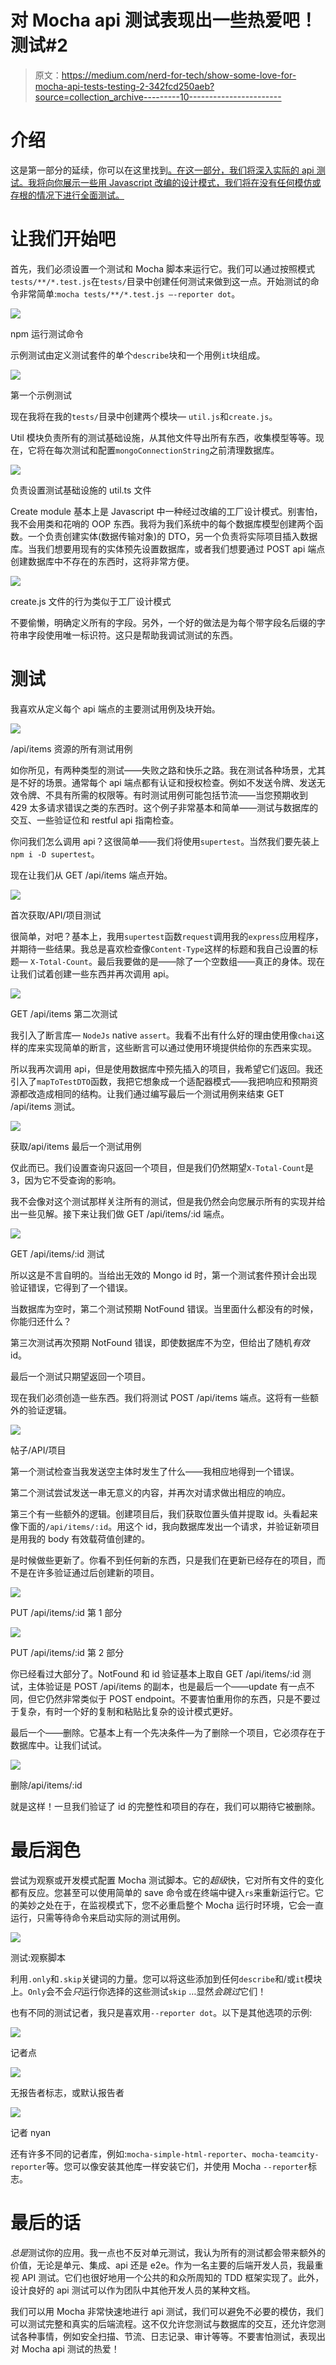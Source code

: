 # 对 Mocha api 测试表现出一些热爱吧！测试#2

> 原文：<https://medium.com/nerd-for-tech/show-some-love-for-mocha-api-tests-testing-2-342fcd250aeb?source=collection_archive---------10----------------------->

# 介绍

这是第一部分的延续，你可以在这里找到[。在这一部分，我们将深入实际的 api 测试。我将向你展示一些用 Javascript 改编的设计模式，我们将在没有任何模仿或存根的情况下进行全面测试。](https://liudas-demikis.medium.com/show-some-love-for-mocha-api-tests-setting-up-1-4ba486fbdf4b)

# 让我们开始吧

首先，我们必须设置一个测试和 Mocha 脚本来运行它。我们可以通过按照模式`tests/**/*.test.js`在`tests/`目录中创建任何测试来做到这一点。开始测试的命令非常简单:`mocha tests/**/*.test.js —-reporter dot`。

![](img/121a0354ed83c2480a6804fd2ddbcfca.png)

npm 运行测试命令

示例测试由定义测试套件的单个`describe`块和一个用例`it`块组成。

![](img/696ae38b0719146376d1aecd7694492d.png)

第一个示例测试

现在我将在我的`tests/`目录中创建两个模块— `util.js`和`create.js`。

Util 模块负责所有的测试基础设施，从其他文件导出所有东西，收集模型等等。现在，它将在每次测试和配置`mongoConnectionString`之前清理数据库。

![](img/7d9707c765867c3fbd23cb6e854f0fbe.png)

负责设置测试基础设施的 util.ts 文件

Create module 基本上是 Javascript 中一种经过改编的工厂设计模式。别害怕，我不会用类和花哨的 OOP 东西。我将为我们系统中的每个数据库模型创建两个函数。一个负责创建实体(数据传输对象)的 DTO，另一个负责将实际项目插入数据库。当我们想要用现有的实体预先设置数据库，或者我们想要通过 POST api 端点创建数据库中不存在的东西时，这将非常方便。

![](img/e11fe5b57c36a1ee398c7620083bb3f0.png)

create.js 文件的行为类似于工厂设计模式

不要偷懒，明确定义所有的字段。另外，一个好的做法是为每个带字段名后缀的字符串字段使用唯一标识符。这只是帮助我调试测试的东西。

# 测试

我喜欢从定义每个 api 端点的主要测试用例及块开始。

![](img/7e1cd7c545a3e49578f40d1d57e8d139.png)

/api/items 资源的所有测试用例

如你所见，有两种类型的测试——失败之路和快乐之路。我在测试各种场景，尤其是不好的场景。通常每个 api 端点都有认证和授权检查。例如不发送令牌、发送无效令牌、不具有所需的权限等。有时测试用例可能包括节流——当您预期收到 429 太多请求错误之类的东西时。这个例子非常基本和简单——测试与数据库的交互、一些验证位和 restful api 指南检查。

你问我们怎么调用 api？这很简单——我们将使用`supertest`。当然我们要先装上`npm i -D supertest`。

现在让我们从 GET /api/items 端点开始。

![](img/af2ca6aecfcf5bd5b5e3c4facf896931.png)

首次获取/API/项目测试

很简单，对吧？基本上，我用`supertest`函数`request`调用我的`express`应用程序，并期待一些结果。我总是喜欢检查像`Content-Type`这样的标题和我自己设置的标题— `X-Total-Count`。最后我要做的是——除了一个空数组——真正的身体。现在让我们试着创建一些东西并再次调用 api。

![](img/206034ab4f3c933b5152eb82d82fefac.png)

GET /api/items 第二次测试

我引入了断言库— `NodeJs` native `assert`。我看不出有什么好的理由使用像`chai`这样的库来实现简单的断言，这些断言可以通过使用环境提供给你的东西来实现。

所以我再次调用 api，但是使用数据库中预先插入的项目，我希望它们返回。我还引入了`mapToTestDTO`函数，我把它想象成一个适配器模式——我把响应和预期资源都改造成相同的结构。让我们通过编写最后一个测试用例来结束 GET /api/items 测试。

![](img/08f9e606a009755597051fd6dc989c7f.png)

获取/api/items 最后一个测试用例

仅此而已。我们设置查询只返回一个项目，但是我们仍然期望`X-Total-Count`是 3，因为它不受查询的影响。

我不会像对这个测试那样关注所有的测试，但是我仍然会向您展示所有的实现并给出一些见解。接下来让我们做 GET /api/items/:id 端点。

![](img/d7df2a2a977ad20930129fd96b1d5d32.png)

GET /api/items/:id 测试

所以这是不言自明的。当给出无效的 Mongo id 时，第一个测试套件预计会出现验证错误，它得到了一个错误。

当数据库为空时，第二个测试预期 NotFound 错误。当里面什么都没有的时候，你能归还什么？

第三次测试再次预期 NotFound 错误，即使数据库不为空，但给出了随机*有效* id。

最后一个测试只期望返回一个项目。

现在我们必须创造一些东西。我们将测试 POST /api/items 端点。这将有一些额外的验证逻辑。

![](img/45efd55ec6f5a158c71339902a43fb7c.png)

帖子/API/项目

第一个测试检查当我发送空主体时发生了什么——我相应地得到一个错误。

第二个测试尝试发送一串无意义的内容，并再次对请求做出相应的响应。

第三个有一些额外的逻辑。创建项目后，我们获取位置头值并提取 id。头看起来像下面的`/api/items/:id`。用这个 id，我向数据库发出一个请求，并验证新项目是用我的 body 有效载荷值创建的。

是时候做些更新了。你看不到任何新的东西，只是我们在更新已经存在的项目，而不是在许多验证通过后创建新的项目。

![](img/d8bb20a2ac5da82158fef1fb5e497b47.png)

PUT /api/items/:id 第 1 部分

![](img/fdc41c44d0404e2d8dd3f65c4fbbaf3a.png)

PUT /api/items/:id 第 2 部分

你已经看过大部分了。NotFound 和 id 验证基本上取自 GET /api/items/:id 测试，主体验证是 POST /api/items 的副本，也是最后一个——update 有一点不同，但它仍然非常类似于 POST endpoint。不要害怕重用你的东西，只是不要过于复杂，有时一个好的复制和粘贴比复杂的设计模式更好。

最后一个——删除。它基本上有一个先决条件—为了删除一个项目，它必须存在于数据库中。让我们试试。

![](img/8bd4e925e8e4ce6e6dd6f01e001cea5e.png)

删除/api/items/:id

就是这样！一旦我们验证了 id 的完整性和项目的存在，我们可以期待它被删除。

# 最后润色

尝试为观察或开发模式配置 Mocha 测试脚本。它的*超级*快，它对所有文件的变化都有反应。您甚至可以使用简单的 save 命令或在终端中键入`rs`来重新运行它。它的美妙之处在于，在监视模式下，您不必重启整个 Mocha 运行时环境，它会一直运行，只需等待命令来启动实际的测试用例。

![](img/82daf154ac3e4d8ce013109a138f2aff.png)

测试:观察脚本

利用`.only`和`.skip`关键词的力量。您可以将这些添加到任何`describe`和/或`it`模块上。`Only`会不会*只*运行你选择的这些测试`skip` …显然*会跳过*它们！

也有不同的测试记者，我只是喜欢用`--reporter dot`。以下是其他选项的示例:

![](img/e5743fbbb0f882202692d3a4a6c3ee4b.png)

记者点

![](img/729e66e5296dc0d3de8ed50e4e9e496d.png)

无报告者标志，或默认报告者

![](img/9008b9c747a4ace1a53d16fad5b9188a.png)

记者 nyan

还有许多不同的记者库，例如:`mocha-simple-html-reporter`、`mocha-teamcity-reporter`等。您可以像安装其他库一样安装它们，并使用 Mocha `--reporter`标志。

# 最后的话

*总是*测试你的应用。我一点也不反对单元测试，我认为所有的测试都会带来额外的价值，无论是单元、集成、api 还是 e2e。作为一名主要的后端开发人员，我最重视 API 测试。它们也很好地用一个公共的和众所周知的 TDD 框架实现了。此外，设计良好的 api 测试可以作为团队中其他开发人员的某种文档。

我们可以用 Mocha 非常快速地进行 api 测试，我们可以避免不必要的模仿，我们可以测试完整和真实的后端流程。这不仅允许您测试与数据库的交互，还允许您测试各种事情，例如安全扫描、节流、日志记录、审计等等。不要害怕测试，表现出对 Mocha api 测试的热爱！